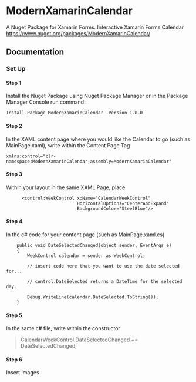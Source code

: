 # ModernXamarinCalendar
A Nuget Package for Xamarin Forms. Interactive Xamarin Forms Calendar
<a href="https://www.nuget.org/packages/ModernXamarinCalendar/">https://www.nuget.org/packages/ModernXamarinCalendar/</a>

## Documentation

### Set Up
#### Step 1
  Install the Nuget Package using Nuget Package Manager or in the Package Manager Console run command:
>  
    Install-Package ModernXamarinCalendar -Version 1.0.0 


#### Step 2
  In the XAML content page where you would like the Calendar to go (such as MainPage.xaml), write within the Content Page Tag
>   
    xmlns:control="clr-namespace:ModernXamarinCalendar;assembly=ModernXamarinCalendar"


#### Step 3
  Within your layout in the same XAML Page, place
>         
          <control:WeekControl x:Name="CalendarWeekControl"
                               HorizontalOptions="CenterAndExpand"
                               BackgroundColor="SteelBlue"/>
                             
#### Step 4
  In the c# code for your content page (such as MainPage.xaml.cs)
>           
        public void DateSelectedChanged(object sender, EventArgs e)
        {
            WeekControl calendar = sender as WeekControl;

            // insert code here that you want to use the date selected for...
            
            // control.DateSelected returns a DateTime for the selected day.

            Debug.WriteLine(calendar.DateSelected.ToString());
        }
        
        
#### Step 5
  In the same c# file, write within the constructor
 >   CalendarWeekControl.DataSelectedChanged += DateSelectedChanged;
 
#### Step 6
  Insert Images
 

